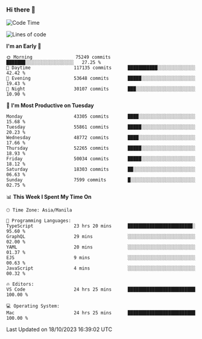 ### Hi there 👋

<!--START_SECTION:waka-->
![Code Time](http://img.shields.io/badge/Code%20Time-4%2C433%20hrs%205%20mins-blue)

![Lines of code](https://img.shields.io/badge/From%20Hello%20World%20I%27ve%20Written-106.7%20million%20lines%20of%20code-blue)

**I'm an Early 🐤** 

```text
🌞 Morning                75249 commits       ███████░░░░░░░░░░░░░░░░░░   27.25 % 
🌆 Daytime                117135 commits      ███████████░░░░░░░░░░░░░░   42.42 % 
🌃 Evening                53648 commits       █████░░░░░░░░░░░░░░░░░░░░   19.43 % 
🌙 Night                  30107 commits       ███░░░░░░░░░░░░░░░░░░░░░░   10.90 % 
```
📅 **I'm Most Productive on Tuesday** 

```text
Monday                   43305 commits       ████░░░░░░░░░░░░░░░░░░░░░   15.68 % 
Tuesday                  55861 commits       █████░░░░░░░░░░░░░░░░░░░░   20.23 % 
Wednesday                48772 commits       ████░░░░░░░░░░░░░░░░░░░░░   17.66 % 
Thursday                 52265 commits       █████░░░░░░░░░░░░░░░░░░░░   18.93 % 
Friday                   50034 commits       █████░░░░░░░░░░░░░░░░░░░░   18.12 % 
Saturday                 18303 commits       ██░░░░░░░░░░░░░░░░░░░░░░░   06.63 % 
Sunday                   7599 commits        █░░░░░░░░░░░░░░░░░░░░░░░░   02.75 % 
```


📊 **This Week I Spent My Time On** 

```text
🕑︎ Time Zone: Asia/Manila

💬 Programming Languages: 
TypeScript               23 hrs 20 mins      ████████████████████████░   95.60 % 
GraphQL                  29 mins             ░░░░░░░░░░░░░░░░░░░░░░░░░   02.00 % 
YAML                     20 mins             ░░░░░░░░░░░░░░░░░░░░░░░░░   01.37 % 
EJS                      9 mins              ░░░░░░░░░░░░░░░░░░░░░░░░░   00.63 % 
JavaScript               4 mins              ░░░░░░░░░░░░░░░░░░░░░░░░░   00.32 % 

🔥 Editors: 
VS Code                  24 hrs 25 mins      █████████████████████████   100.00 % 

💻 Operating System: 
Mac                      24 hrs 25 mins      █████████████████████████   100.00 % 
```


 Last Updated on 18/10/2023 16:39:02 UTC
<!--END_SECTION:waka-->


<!--
**rad182/rad182** is a ✨ _special_ ✨ repository because its `README.md` (this file) appears on your GitHub profile.

Here are some ideas to get you started:

- 🔭 I’m currently working on ...
- 🌱 I’m currently learning ...
- 👯 I’m looking to collaborate on ...
- 🤔 I’m looking for help with ...
- 💬 Ask me about ...
- 📫 How to reach me: ...
- 😄 Pronouns: ...
- ⚡ Fun fact: ...
-->
